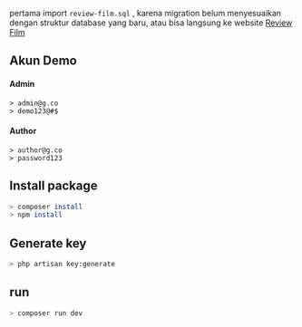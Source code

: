 pertama import `review-film.sql` , karena migration belum menyesuaikan dengan struktur database yang baru, atau bisa langsung ke website [Review Film](https://review-film.akmalazahwa.my.id/)

## Akun Demo
#### Admin
`> admin@g.co`<br/>
`> demo123@#$`
#### Author
`> author@g.co`<br/>
`> password123`

## Install package
```sh
> composer install
> npm install
```

## Generate key
```sh
> php artisan key:generate
```

## run
```sh
> composer run dev
```
